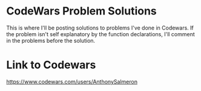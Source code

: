 # CodeWars Problem Solutions

This is where I'll be posting solutions to problems I've done in Codewars. If the problem isn't self explanatory by the function declarations, I'll comment in the problems before the solution.

# Link to Codewars
https://www.codewars.com/users/AnthonySalmeron

